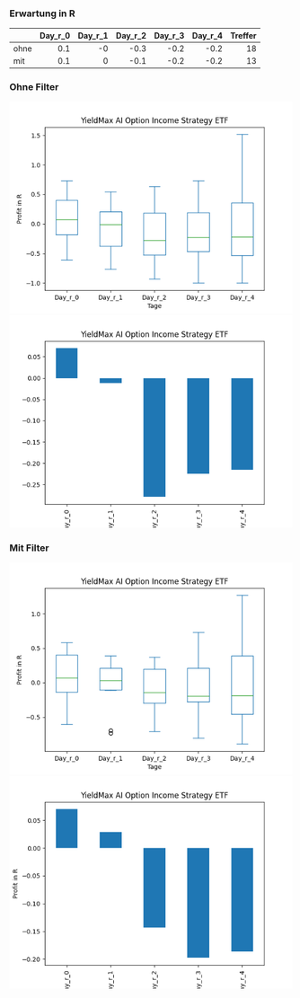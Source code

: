 ### Erwartung in R
|      |   Day_r_0 |   Day_r_1 |   Day_r_2 |   Day_r_3 |   Day_r_4 |   Treffer |
|:-----|----------:|----------:|----------:|----------:|----------:|----------:|
| ohne |       0.1 |        -0 |      -0.3 |      -0.2 |      -0.2 |        18 |
| mit  |       0.1 |         0 |      -0.1 |      -0.2 |      -0.2 |        13 |

### Ohne Filter
![image info](./data/AIYY_box_all.png)
![image info](./data/AIYY_median_all.png)

### Mit Filter
![image info](./data/AIYY_box_filtered.png)
![image info](./data/AIYY_median_filtered.png)
